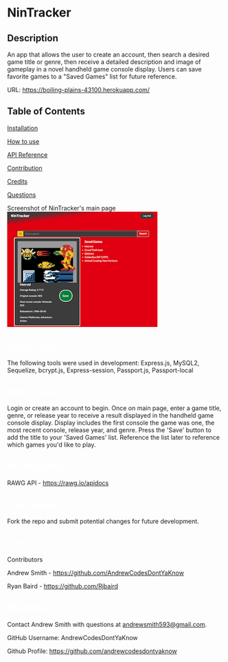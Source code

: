 # NinTracker

  ## Description
An app that allows the user to create an account, then search a desired game title or genre, then receive a detailed description and image of gameplay in a novel handheld game console display. Users can save favorite games to a "Saved Games" list for future reference.

  URL: https://boiling-plains-43100.herokuapp.com/
  
  ## Table of Contents

  <a href='#Tools Used'>Installation</a>

  <a href='#How to use'>How to use</a>
  
  <a href='#API Reference'>API Reference</a>
  
  <a href='#Contribution'>Contribution</a>

  <a href='#Credits'>Credits</a>

  <a href='#Questions'>Questions</a>

  
  Screenshot of NinTracker's main page
 ![NinTracker screenshot](./img/nintrackmain.png)


  ## <a id='Tools Used' style='color:white;'>Tools Used</a>
  The following tools were used in development: Express.js, MySQL2, Sequelize, bcrypt.js, Express-session, Passport.js, Passport-local

  ## <a id='How to use' style='color:white;'>How to use</a>
  Login or create an account to begin. Once on main page, enter a game title, genre, or release year to receive a result displayed in the handheld game console display. Display includes the first console the game was one, the most recent console, release year, and genre. Press the 'Save' button to add the title to your 'Saved Games' list. Reference the list later to reference which games you'd like to play.
  
  ## <a id='API Reference' style='color:white;'>API Reference</a>
RAWG API - https://rawg.io/apidocs

  ## <a id='Contribution' style='color:white;'>Contribution</a>
  Fork the repo and submit potential changes for future development.
  
  ## <a id='Credits' style='color:white;'>Credits</a>
Contributors

Andrew Smith - https://github.com/AndrewCodesDontYaKnow

Ryan Baird - https://github.com/Rjbaird

  
  ## <a id='Questions' style='color:white;'>Questions</a>
  Contact Andrew Smith with questions at andrewsmith593@gmail.com.

  GitHub Username: AndrewCodesDontYaKnow

  Github Profile: <a href='https://github.com/andrewcodesdontyaknow'>https://github.com/andrewcodesdontyaknow</a>
  
  

  <!-- Email: andrewsmith593@gmail.com -->



